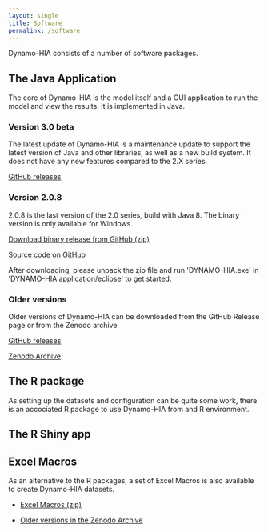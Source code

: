```yaml
---
layout: single
title: Software
permalink: /software
---
```


Dynamo-HIA consists of a number of software packages.

## The Java Application

The core of Dynamo-HIA is the model itself and a GUI application to run the model and view the results. It is implemented in Java.

### Version 3.0 beta

The latest update of Dynamo-HIA is a maintenance update to support the latest version of Java and other libraries, as well as a new build system. It does not have any new features compared to the 2.X series.

[GitHub releases](https://github.com/rivm-syso/dynamo-hia/releases)

<!--

The software is available for several operating systems, and both with and without an installer.

| OS   | Installer | Application Only |
| ---- | --------- | ---------------- |
| Windows | DOWNLOAD | DOWNLOAD |
| Mac | DOWNLOAD | DOWNLOAD |
| Linux | DOWNLOAD | DOWNLOAD |

-->

### Version 2.0.8

2.0.8 is the last version of the 2.0 series, build with Java 8. The binary version is only available for Windows.

[Download binary release from GitHub (zip)](https://github.com/Dynamo-HIA/dynamo-hia/releases/download/v7.0.8/DYNAMO-HIA-2.08.Application24082108.zip)

[Source code on GitHub](https://github.com/Dynamo-HIA/dynamo-hia/releases/tag/v2.0.8)

After downloading, please unpack the zip file and run 'DYNAMO-HIA.exe' in 'DYNAMO-HIA application/eclipse' to get started.

### Older versions

Older versions of Dynamo-HIA can be downloaded from the GitHub Release page or from the Zenodo archive

[GitHub releases](https://github.com/rivm-syso/dynamo-hia/releases)

[Zenodo Archive](https://doi.org/10.5281/zenodo.14275979)

## The R package

As setting up the datasets and configuration can be quite some work, there is an accociated R package to use Dynamo-HIA from and R environment.

## The R Shiny app

## Excel Macros

As an alternative to the R packages, a set of Excel Macros is also available to create Dynamo-HIA datasets.

- [Excel Macros (zip)](assets/excel_macros/Macro_version208.zip)

- [Older versions in the Zenodo Archive](https://doi.org/10.5281/zenodo.14275979)